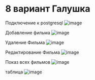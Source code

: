 # 8 вариант Галушка
Подключение к postgresql
![image](https://github.com/Miranaq/CRUD_cinema/assets/113391061/e4169278-835c-47a1-8220-f0c4457bd537)

Добавление фильма 
![image](https://github.com/Miranaq/CRUD_cinema/assets/113391061/13d3d611-2909-418b-9ff9-c769ee435c2c)

Удаление Фильма 
![image](https://github.com/Miranaq/CRUD_cinema/assets/113391061/064cdb7f-5a82-44cc-a05d-0fbdb95d57e8)


Редактирование Фильма 
![image](https://github.com/Miranaq/CRUD_cinema/assets/113391061/b2609f56-7c7f-4dd3-a2b5-984d66837a8d)

Показ всех фильмов 
![image](https://github.com/Miranaq/CRUD_cinema/assets/113391061/0f8e8ae1-618d-4ada-99e8-f13243814dc0)


таблица 
![image](https://github.com/Miranaq/CRUD_cinema/assets/113391061/c4025b55-7ab8-49a0-9da3-f976d1316c6d)
